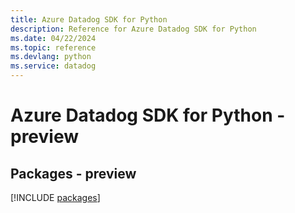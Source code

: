 ```yaml
---
title: Azure Datadog SDK for Python
description: Reference for Azure Datadog SDK for Python
ms.date: 04/22/2024
ms.topic: reference
ms.devlang: python
ms.service: datadog
---
```

# Azure Datadog SDK for Python - preview
## Packages - preview
[!INCLUDE [packages](datadog-index.md)]